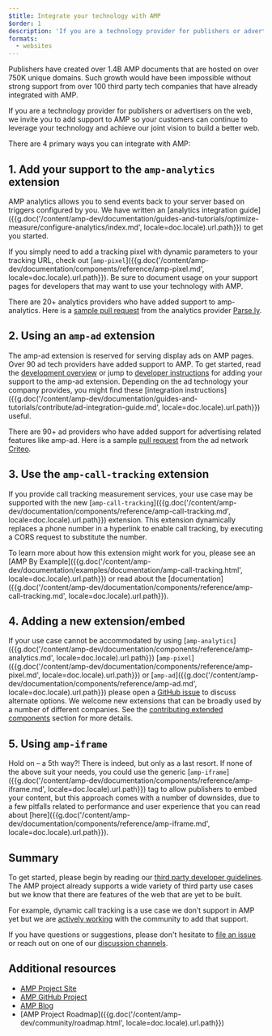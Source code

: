 ```yaml
---
$title: Integrate your technology with AMP
$order: 1
description: 'If you are a technology provider for publishers or advertisers on the web, we invite you to add support to AMP so your customers can continue to leverage your technology and ...'
formats:
  - websites
---
```


Publishers have created over 1.4B AMP documents that are hosted on over 750K unique domains. Such growth would have been impossible without strong support from over 100 third party tech companies that have already integrated with AMP.

If you are a technology provider for publishers or advertisers on the web, we invite you to add support to AMP so your customers can continue to leverage your technology and achieve our joint vision to build a better web.

There are 4 primary ways you can integrate with AMP:

## 1. Add your support to the `amp-analytics` extension
AMP analytics allows you to send events back to your server based on triggers configured by you. We have written an [analytics integration guide]({{g.doc('/content/amp-dev/documentation/guides-and-tutorials/optimize-measure/configure-analytics/index.md', locale=doc.locale).url.path}}) to get you started.

If you simply need to add a tracking pixel with dynamic parameters to your tracking URL, check out [`amp-pixel`]({{g.doc('/content/amp-dev/documentation/components/reference/amp-pixel.md', locale=doc.locale).url.path}}). Be sure to document usage on your support pages for developers that may want to use your technology with AMP.

There are 20+ analytics providers who have added support to amp-analytics. Here is a [sample pull request](https://github.com/ampproject/amphtml/pull/1595) from the analytics provider [Parse.ly](https://www.parsely.com/help/integration/google-amp/).

## 2. Using an `amp-ad` extension

The amp-ad extension is reserved for serving display ads on AMP pages. Over 90 ad tech providers have added support to AMP.  To get started, read the [development overview](https://github.com/ampproject/amphtml/tree/master/ads#overview) or jump to [developer instructions](https://github.com/ampproject/amphtml/tree/master/ads#developer-guidelines-for-a-pull-request) for adding your support to the amp-ad extension. Depending on the ad technology your company provides, you might find these [integration instructions]({{g.doc('/content/amp-dev/documentation/guides-and-tutorials/contribute/ad-integration-guide.md', locale=doc.locale).url.path}}) useful.

There are 90+ ad providers who have added support for advertising related features like amp-ad. Here is a sample [pull request](https://github.com/ampproject/amphtml/pull/2299) from the ad network [Criteo](https://github.com/ampproject/amphtml/blob/master/ads/criteo.md).

## 3. Use the `amp-call-tracking` extension

If you provide call tracking measurement services, your use case may be supported with the new [`amp-call-tracking`]({{g.doc('/content/amp-dev/documentation/components/reference/amp-call-tracking.md', locale=doc.locale).url.path}}) extension. This extension dynamically replaces a phone number in a hyperlink to enable call tracking, by executing a CORS request to substitute the number.

To learn more about how this extension might work for you, please see an [AMP By Example]({{g.doc('/content/amp-dev/documentation/examples/documentation/amp-call-tracking.html', locale=doc.locale).url.path}}) or read about the [documentation]({{g.doc('/content/amp-dev/documentation/components/reference/amp-call-tracking.md', locale=doc.locale).url.path}}).

## 4. Adding a new extension/embed

If your use case cannot be accommodated by using [`amp-analytics`]({{g.doc('/content/amp-dev/documentation/components/reference/amp-analytics.md', locale=doc.locale).url.path}})  [`amp-pixel`]({{g.doc('/content/amp-dev/documentation/components/reference/amp-pixel.md', locale=doc.locale).url.path}}) or [`amp-ad`]({{g.doc('/content/amp-dev/documentation/components/reference/amp-ad.md', locale=doc.locale).url.path}})  please open a [GitHub issue](https://github.com/ampproject/amphtml/issues/new) to discuss alternate options. We welcome new extensions that can be broadly used by a number of different companies. See the [contributing extended components](https://github.com/ampproject/amphtml/blob/master/CONTRIBUTING.md#contributing-extended-components) section for more details.

## 5. Using `amp-iframe`

Hold on – a 5th way?! There is indeed, but only as a last resort. If none of the above suit your needs, you could use the generic [`amp-iframe`]({{g.doc('/content/amp-dev/documentation/components/reference/amp-iframe.md', locale=doc.locale).url.path}}) tag to allow publishers to embed your content, but this approach comes with a number of downsides, due to a few pitfalls related to performance and user experience that you can read about [here]({{g.doc('/content/amp-dev/documentation/components/reference/amp-iframe.md', locale=doc.locale).url.path}}).

## Summary

To get started, please begin by reading our [third party developer guidelines](https://github.com/ampproject/amphtml/blob/master/3p/README.md). The AMP project already supports a wide variety of third party use cases but we know that there are features of the web that are yet to be built.

For example, dynamic call tracking is a use case we don’t support in AMP yet but we are [actively working](https://github.com/ampproject/amphtml/issues/5276) with the community to add that support.

If you have questions or suggestions, please don't hesitate to [file an issue](https://github.com/ampproject/amphtml/blob/master/CONTRIBUTING.md#filing-issues) or reach out on one of our [discussion channels](https://github.com/ampproject/amphtml/blob/master/CONTRIBUTING.md#discussion-channels).

## Additional resources

- [AMP Project Site](https://www.ampproject.org/)
- [AMP GitHub Project](https://github.com/ampproject/amphtml)
- [AMP Blog](https://blog.amp.dev/)
- [AMP Project Roadmap]({{g.doc('/content/amp-dev/community/roadmap.html', locale=doc.locale).url.path}})
